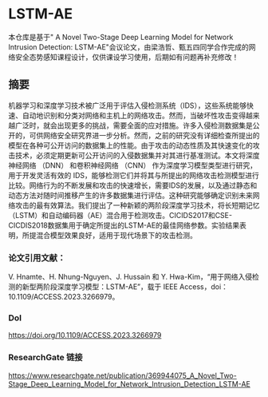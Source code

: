 # LSTM-AE
本仓库是基于" A Novel Two-Stage Deep Learning Model for Network Intrusion Detection: LSTM-AE"会议论文，由梁浩哲、甄五四同学合作完成的网络安全态势感知课程设计，仅供课设学习使用，后期如有问题再补充修改！

## 摘要
机器学习和深度学习技术被广泛用于评估入侵检测系统（IDS），这些系统能够快速、自动地识别和分类对网络和主机上的网络攻击。然而，当破坏性攻击变得越来越广泛时，就会出现更多的挑战，需要全面的应对措施。许多入侵检测数据集是公开的，可供网络安全研究界进一步分析。然而，之前的研究没有详细检查所提出的模型在各种可公开访问的数据集上的性能。由于攻击的动态性质及其快速变化的攻击技术，必须定期更新可公开访问的入侵数据集并对其进行基准测试。本文将深度神经网络 （DNN） 和卷积神经网络 （CNN） 作为深度学习模型类型进行研究，用于开发灵活有效的 IDS，能够检测它们并将其与所提出的网络攻击检测模型进行比较。网络行为的不断发展和攻击的快速增长，需要IDS的发展，以及通过静态和动态方法对随时间推移产生的许多数据集进行评估。这种研究能够确定识别未来网络攻击的最有效算法。我们提出了一种新颖的两阶段深度学习技术，将长短期记忆（LSTM）和自动编码器（AE）混合用于检测攻击。CICIDS2017和CSE-CICDIS2018数据集用于确定所提出的LSTM-AE的最佳网络参数。实验结果表明，所提混合模型效果良好，适用于现代场景下的攻击检测。

### 论文引用文献：
V. Hnamte、H. Nhung-Nguyen、J. Hussain 和 Y. Hwa-Kim，“用于网络入侵检测的新型两阶段深度学习模型：LSTM-AE”，载于 IEEE Access，doi：10.1109/ACCESS.2023.3266979。

### DoI
https://doi.org/10.1109/ACCESS.2023.3266979

### ResearchGate 链接
https://www.researchgate.net/publication/369944075_A_Novel_Two-Stage_Deep_Learning_Model_for_Network_Intrusion_Detection_LSTM-AE
